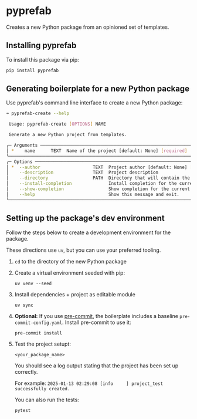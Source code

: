 # pyprefab

Creates a new Python package from an opinioned set of templates.

## Installing pyprefab

To install this package via pip:

```bash
pip install pyprefab
```

## Generating boilerplate for a new Python package

Use pyprefab's command line interface to create a new Python package:

```bash
➜ pyprefab-create --help

 Usage: pyprefab-create [OPTIONS] NAME

 Generate a new Python project from templates.

╭─ Arguments ───────────────────────────────────────────────────────────────────────────────────────────────────────────────────╮
│ *    name      TEXT  Name of the project [default: None] [required]                                                           │
╰───────────────────────────────────────────────────────────────────────────────────────────────────────────────────────────────╯
╭─ Options ─────────────────────────────────────────────────────────────────────────────────────────────────────────────────────╮
│ *  --author                    TEXT  Project author [default: None] [required]                                                │
│    --description               TEXT  Project description                                                                      │
│    --directory                 PATH  Directory that will contain the project (defaults to current directory) [default: None]  │
│    --install-completion              Install completion for the current shell.                                                │
│    --show-completion                 Show completion for the current shell, to copy it or customize the installation.         │
│    --help                            Show this message and exit.                                                              │
╰───────────────────────────────────────────────────────────────────────────────────────────────────────────────────────────────╯
```

## Setting up the package's dev environment

Follow the steps below to create a development environment for the package.

These directions use `uv`, but you can use your preferred tooling.

1. `cd` to the directory of the new Python package

2. Create a virtual environment seeded with pip:

    ```script
    uv venv --seed
    ```

3. Install dependencies + project as editable module

    ```script
    uv sync
    ```

4. **Optional:** If you use [pre-commit](https://pre-commit.com/), the boilerplate
includes a baseline `pre-commit-config.yaml`. Install pre-commit to use it:

    ```script
    pre-commit install
    ```

5. Test the project setupt:

    ```script
    <your_package_name>
    ```

    You should see a log output stating that the project has been set up correctly.

    For example:
    `2025-01-13 02:29:08 [info     ] project_test successfully created.`

    You can also run the tests:

    ```script
    pytest
    ```